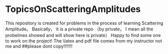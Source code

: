 # TopicsOnScatteringAmplitudes
 This repository is created for problems in the process of learning Scattering Amplitude。
 Basically， it is a private repo （by private， I mean all the probelmes showed and will show here is private）
 Happy to find some one to work on the project!
 The \latex and pdf file comes from my instructor not me and ##please dont copy!!!!!!!
 
